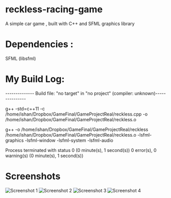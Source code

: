 # reckless-racing-game
A simple car game , built with C++ and SFML graphics library

# Dependencies :
SFML (libsfml)

# My Build Log:

-------------- Build file: "no target" in "no project" (compiler: unknown)---------------

g++ -std=c++11  -c /home/ishan/Dropbox/GameFinal/GameProjectReal/reckless.cpp -o /home/ishan/Dropbox/GameFinal/GameProjectReal/reckless.o


g++  -o /home/ishan/Dropbox/GameFinal/GameProjectReal/reckless /home/ishan/Dropbox/GameFinal/GameProjectReal/reckless.o   -lsfml-graphics -lsfml-window -lsfml-system -lsfml-audio


Process terminated with status 0 (0 minute(s), 1 second(s))
0 error(s), 0 warning(s) (0 minute(s), 1 second(s))
 
# Screenshots 
![Screenshot 1](https://raw.githubusercontent.com/signpen6p/reckless-racing-game/master/screenshots/Scn-1.png)
![Screenshot 2](https://raw.githubusercontent.com/signpen6p/reckless-racing-game/master/screenshots/Scn-2.png)
![Screenshot 3](https://raw.githubusercontent.com/signpen6p/reckless-racing-game/master/screenshots/Scn-3.png)
![Screenshot 4](https://raw.githubusercontent.com/signpen6p/reckless-racing-game/master/screenshots/Scn-4.png)
